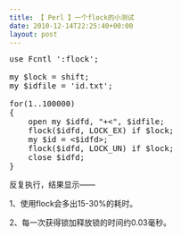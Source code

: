 ```yaml
---
title: 【 Perl 】一个flock的小测试
date: 2010-12-14T22:25:40+00:00
layout: post
---
```

<pre class="brush: perl">use Fcntl ':flock';

my $lock = shift;
my $idfile = 'id.txt';

for(1..100000)
{
    open my $idfd, "+&lt;", $idfile;
    flock($idfd, LOCK_EX) if $lock;
    my $id = &lt;$idfd>;
    flock($idfd, LOCK_UN) if $lock;
    close $idfd;
}
</pre>

反复执行，结果显示——

1、使用flock会多出15-30%的耗时。

2、每一次获得锁加释放锁的时间约0.03毫秒。
